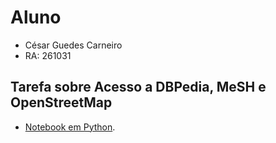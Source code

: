 # Aluno
* César Guedes Carneiro
* RA: 261031
## Tarefa sobre Acesso a DBPedia, MeSH e OpenStreetMap
* [Notebook em Python](notebook/lab3.ipynb/).
